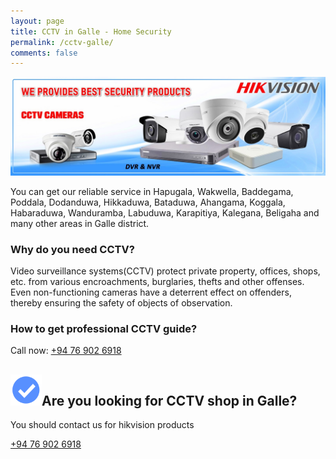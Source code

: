 ```yaml
---
layout: page
title: CCTV in Galle - Home Security
permalink: /cctv-galle/
comments: false
---
```


<img src="../assets/images/galle-hikvision-cctv-banner.jpg" alt="Hikvision CCTV Galle, CCTV Galle, Best CCTV">

You can get our reliable service in Hapugala, Wakwella, Baddegama, Poddala, Dodanduwa, Hikkaduwa, Bataduwa, Ahangama, Koggala, Habaraduwa, Wanduramba, Labuduwa, Karapitiya, Kalegana, Beligaha and many other areas in Galle district.

### Why do you need CCTV?
Video surveillance systems(CCTV) protect private property, offices, shops, etc. from various encroachments, burglaries, thefts and other offenses. Even non-functioning cameras have a deterrent effect on offenders, thereby ensuring the safety of objects of observation.

### How to get professional CCTV guide?
Call now: <a href="tel:=+94769026918">+94 76 902 6918</a>

<section class="py-5 text-center container">
    <div class="row py-lg-5">
      <div class="col-lg-6 col-md-8 mx-auto">
        <h1 class="fw-light"><img width="50" src="../assets/images/Blue_Badge.png" class="rounded float-start" alt="Blue Badge Verified">Are you looking for CCTV shop in Galle?</h1>
        <p class="lead text-muted">You should contact us for hikvision products</p>
        <p>
          <a href="tel:=+94769026918" class="btn btn-primary my-2">+94 76 902 6918</a>
        </p>
      </div>
    </div>
</section>